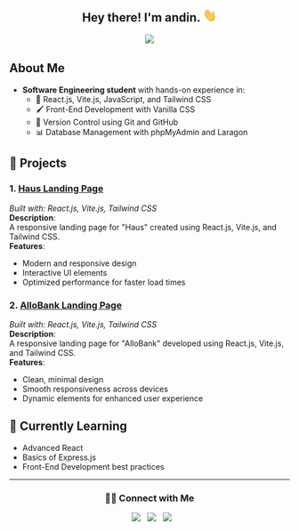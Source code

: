 <h2 align="center"> Hey there! I'm andin. <img src="https://raw.githubusercontent.com/devSouvik/devSouvik/master/Hi.gif" width="25"></h2>

<p align="center">
  <img src="https://user-images.githubusercontent.com/74038190/236544207-c4f427b3-be04-4cfe-a3d2-2eabb0d2de73.gif" widht="250">
</p>


## About Me
- **Software Engineering student** with hands-on experience in:
   - 🌟 React.js, Vite.js, JavaScript, and Tailwind CSS
   - 🖌️ Front-End Development with Vanilla CSS
   - 🔄 Version Control using Git and GitHub
   - 📊 Database Management with phpMyAdmin and Laragon

## 💼 Projects
### 1. **[Haus Landing Page](#)**  
   _Built with: React.js, Vite.js, Tailwind CSS_  
   **Description**:  
   A responsive landing page for "Haus" created using React.js, Vite.js, and Tailwind CSS.  
   **Features**:  
   - Modern and responsive design  
   - Interactive UI elements  
   - Optimized performance for faster load times

### 2. **[AlloBank Landing Page](#)**  
   _Built with: React.js, Vite.js, Tailwind CSS_  
   **Description**:  
   A responsive landing page for "AlloBank" developed using React.js, Vite.js, and Tailwind CSS.  
   **Features**:  
   - Clean, minimal design  
   - Smooth responsiveness across devices  
   - Dynamic elements for enhanced user experience
     

## 🌱 Currently Learning
- Advanced React  
- Basics of Express.js 
- Front-End Development best practices  

---

<h3> <p align="center">🤝🏻 Connect with Me</p> </h3>

<p align="center">
&nbsp; <a href="https://www.instagram.com/sy.andnnn/" target="_blank" rel="noopener noreferrer"><img src="https://img.icons8.com/plasticine/100/000000/instagram-new.png" width="50" /></a>  
&nbsp; <a href="https://www.linkedin.com/in/andinn" target="_blank" rel="noopener noreferrer"><img src="https://img.icons8.com/plasticine/100/000000/linkedin.png" width="50" /></a>
&nbsp; <a href="mailto:andiniekalisnawatililis2@gmail.com" target="_blank" rel="noopener noreferrer"><img src="https://img.icons8.com/plasticine/100/000000/gmail.png"  width="50" /></a>
</p>
